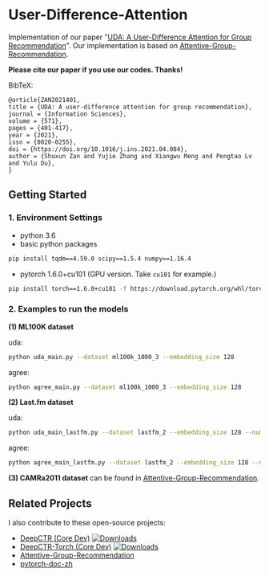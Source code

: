 # User-Difference-Attention

Implementation of our paper "[UDA: A User-Difference Attention for Group Recommendation](https://www.sciencedirect.com/science/article/pii/S0020025521004254)". Our implementation is based on [Attentive-Group-Recommendation](https://github.com/LianHaiMiao/Attentive-Group-Recommendation).

**Please cite our paper if you use our codes. Thanks!**

BibTeX:

```
@article{ZAN2021401,
title = {UDA: A user-difference attention for group recommendation},
journal = {Information Sciences},
volume = {571},
pages = {401-417},
year = {2021},
issn = {0020-0255},
doi = {https://doi.org/10.1016/j.ins.2021.04.084},
author = {Shuxun Zan and Yujie Zhang and Xiangwu Meng and Pengtao Lv and Yulu Du},
}
```

## Getting Started

### 1. Environment Settings

- python 3.6
- basic python packages

```bash
pip install tqdm==4.59.0 scipy==1.5.4 numpy==1.16.4
```

- pytorch 1.6.0+cu101 (GPU version. Take `cu101` for example.)

```bash
pip install torch==1.6.0+cu101 -f https://download.pytorch.org/whl/torch_stable.html
```

### 2. Examples to run the models

**(1) ML100K dataset**

uda:

```bash
python uda_main.py --dataset ml100k_1000_3 --embedding_size 128
```

agree:

```bash
python agree_main.py --dataset ml100k_1000_3 --embedding_size 128
```

**(2) Last.fm dataset**

uda:

```bash
python uda_main_lastfm.py --dataset lastfm_2 --embedding_size 128 --num_negatives 5  --lr "[1e-3,5e-4,1e-4]" 
```

agree:

```bash
python agree_main_lastfm.py --dataset lastfm_2 --embedding_size 128 --num_negatives 5  --lr "[1e-3,5e-4,1e-4]"
```

**(3) CAMRa2011 dataset** can be found in [Attentive-Group-Recommendation](https://github.com/LianHaiMiao/Attentive-Group-Recommendation).

## Related Projects

I also contribute to these open-source projects:

- [DeepCTR (Core Dev)](https://github.com/shenweichen/DeepCTR)  [![Downloads](https://pepy.tech/badge/deepctr)](https://pepy.tech/project/deepctr)
- [DeepCTR-Torch (Core Dev)](https://github.com/shenweichen/DeepCTR-Torch)  [![Downloads](https://pepy.tech/badge/deepctr-torch)](https://pepy.tech/project/deepctr-torch)
- [Attentive-Group-Recommendation](https://github.com/LianHaiMiao/Attentive-Group-Recommendation)
- [pytorch-doc-zh](https://github.com/apachecn/pytorch-doc-zh)

